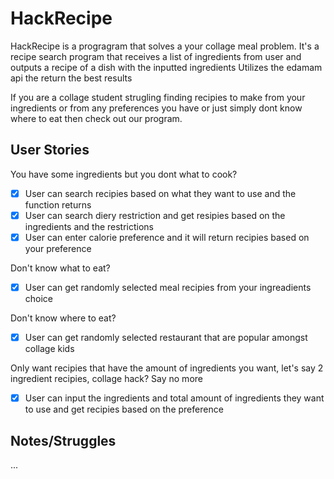 # HackRecipe

HackRecipe is a progragram that solves a your collage meal problem.
It's a recipe search program that receives a list of ingredients from user and outputs a recipe of a dish with the inputted ingredients
Utilizes the edamam api the return the best results

If you are a collage student strugling finding recipies to make from your ingredients or from any preferences you have or just simply dont know where to eat then check out our program.


## User Stories

You have some ingredients but you dont what to cook?
- [x] User can search recipies based on what they want to use and the function returns
- [x] User can search diery restriction and get resipies based on the ingredients and the restrictions
- [x] User can enter calorie preference and it will return recipies based on your preference

Don't know what to eat?
- [x] User can get randomly selected meal recipies from your ingreadients choice

Don't know where to eat? 
- [x] User can get randomly selected restaurant that are popular amongst collage kids

Only want recipies that have the amount of ingredients you want, let's say 2 ingredient recipies, collage hack? Say no more
- [x] User can input the ingredients and total amount of ingredients they want to use and get recipies based on the preference

## Notes/Struggles
...
